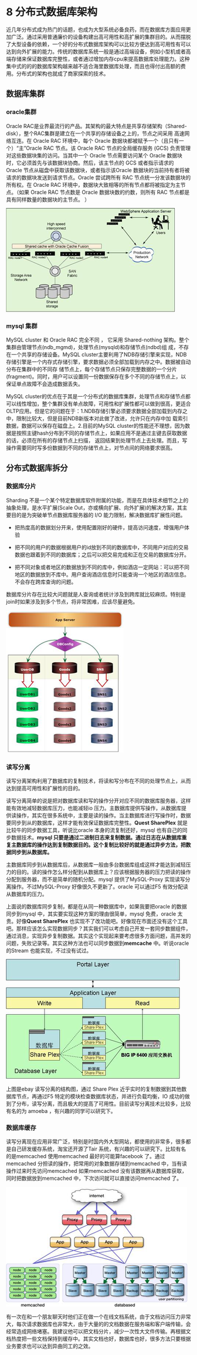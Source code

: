 # 8  分布式数据库架构

近几年分布式成为热门的话题，也成为大型系统必备良药，而在数据库方面应用更加广泛。通过采用普通廉价的设备构建出高可用性和高扩展的集群目的。从而摆脱了大型设备的依赖，一个好的分布式数据库架构可以比较方便达到高可用性有可以达到向外扩展的能力。传统的数据库系统一般是通过高端设备，例如小型机或者高端存储来保证数据库完整性，或者通过增加内存cpu来提高数据库处理能力。这种集中式的的的数据库架构越来越不适合海里数据库处理，而且也得付出高额的费用。分布式的架构也就成了商家探索的技术。 

## 数据库集群 

### oracle集群

Oracle RAC是业界最流行的产品。其架构的最大特点是共享存储架构（Shared-disk），整个RAC集群是建立在一个共享的存储设备之上的，节点之间采用 高速网络互连。在 Oracle RAC 环境中，每个 Oracle 数据块都被赋予一个（且只有一个）“主”Oracle RAC 节点。该 Oracle RAC 节点的全局缓存服务 (GCS) 负责管理对这些数据块集的访问。当其中一个 Oracle 节点需要访问某个 Oracle 数据块时，它必须首先与该数据块协商。然后，该主节点的 GCS 或者指示请求的 Oracle 节点从磁盘中获取该数据块，或者指示该Oracle 数据块的当前持有者将被请求的数据块发送到请求节点。Oracle 尝试跨所有 RAC 节点统一分发该数据块的所有权。在 Oracle RAC 环境中，数据块大致相等的所有节点都将被指定为主节点。（如果 Oracle RAC 节点数是 Oracle 数据块数的约数，则所有 RAC 节点都是具有同样数量的数据块的主节点。 ）

![](./static/图片1.png)

### mysql 集群 

MySQL cluster 和 Oracle RAC 完全不同 ， 它采用 Shared-nothing 架构。整个集群由管理节点(ndb_mgmd)，处理节点(mysqld)和存储节点(ndbd)组 成，不存在一个共享的存储设备。MySQL cluster主要利用了NDB存储引擎来实现，NDB存储引擎是一个内存式存储引擎，要求数据必须全部加载到内存之中。数据被自动分布在集群中的不同存 储节点上，每个存储节点只保存完整数据的一个分片(fragment)。同时，用户可以设置同一份数据保存在多个不同的存储节点上，以保证单点故障不会造成数据丢失。 

MySQL cluster的优点在于其是一个分布式的数据库集群，处理节点和存储节点都可以线性增加，整个集群没有单点故障，可用性和扩展性都可以做到很高，更适合 OLTP应用。但是它的问题在于：1.NDB存储引擎必须要求数据全部加载到内存之中，限制比较大，但是目前NDB新版本对此做了改进，允许只在内存中加 载索引数据，数据可以保存在磁盘上。2.目前的MySQL cluster的性能还不理想，因为数据是按照主键hash分布到不同的存储节点上，如果应用不是通过主键去获取数据的话，必须在所有的存储节点上扫描， 返回结果到处理节点上去处理。而且，写操作需要同时写多份数据到不同的存储节点上，对节点间的网络要求很高。 

## 分布式数据库拆分

### 数据库分片 

Sharding 不是一个某个特定数据库软件附属的功能，而是在具体技术细节之上的抽象处理，是水平扩展(Scale Out，亦或横向扩展、向外扩展)的解决方案，其主要目的是为突破单节点数据库服务器的 I/O 能力限制，解决数据库扩展性问题。 

- 把热度高的数据划分开来，使用配置刚好的硬件，提高访问速度，增强用户体验 

- 把不同的用户的数据根据用户的id放到不同的数据库中，不同用户对应的交易数据也跟着到不同的数据库；之后可以把交易完成和正在交易的数据库分开。 

- 把不同对象或者地区的数据放到不同的库中，例如酒店一定网站：可以把不同地区的数据放到不库中。用户查询酒店信息时只能查询一个地区的酒店信息。不会存在跨库查询的问题。 

数据库分片存在比较大问题就是人查询或者统计涉及到跨库就比较麻烦。特别是join时如果涉及到多个节点，将非常困难，应该尽量避免。 

![数据库水平分片](./static/图片2.png)

### 读写分离 

读写分离架构利用了数据库的复制技术，将读和写分布在不同的处理节点上，从而达到提高可用性和扩展性的目的。 

读写分离简单的说是把对数据库读和写的操作分开对应不同的数据库服务器，这样能有效地减轻数据库压力，也能减轻io 压力。主数据库提供写操作，从数据库提供读操作，其实在很多系统中，主要是读的操作。当主数据库进行写操作时，数据要同步到从的数据库，这样才能有效保证数据库完整性。**Quest SharePlex** 就是比较牛的同步数据工具，听说比oracle 本身的流复制还好，mysql 也有自己的同步数据技术。**mysql 只要是通过二进制日志来复制数据。通过日志在从数据库重复主数据库的操作达到复制数据目的。这个复制比较好的就是通过异步方法，把数据同步到从数据库。**

主数据库同步到从数据库后，从数据库一般由多台数据库组成这样才能达到减轻压力的目的。读的操作怎么样分配到从数据库上？应该根据服务器的压力把读的操作分配到服务器，而不是简单的随机分配。mysql 提供了MySQL-Proxy 实现读写分离操作。不过MySQL-Proxy 好像很久不更新了。oracle 可以通过F5 有效分配读从数据库的压力。

上面说的数据库同步复制，都是在从同一种数据库中，如果我要把oracle 的数据同步到mysql 中，其实要实现这种方案的理由很简单，mysql 免费，oracle 太贵。好像**Quest SharePlex** 也实现不了改功能吧。好像现在市面还没有这个工具吧。那样应该怎么实现数据同步？其实我们可以考虑自己开发一套同步数据组件，通过消息，实现异步复制数据。其实这个实现起来要考虑很多方面问题，高并发的问题，失败记录等。其实这种方法也可以同步数据到**memcache** 中。听说oracle 的Stream 也能实现，不过没有试过。

![](./static/图片3.png)

上图是ebay 读写分离的结构图，通过 Share Plex 近乎实时的复制数据到其他数据库节点，再通过F5 特定的模块检查数据库状态，并进行负载均衡，IO 成功的做到了分布，读写分离，而且极大的提高了可用性。目前读写分离技术比较多，比较有名的为 amoeba ，有兴趣的同学可以研究下。

### 数据库缓存

读写分离现在应用非常广泛，特别是时国内外大型网站，都使用的非常多，很多都是自己研发缓存系统，淘宝还开源了Tair 系统，有兴趣的可以研究下。比较有名的是memcached 使用memcached 最好的可能算facebook 了。通过memcached 分担读的操作，把常用的对象数据存储到memcached 中，当有读操作过来时先访问memcached 如果memcached 没有该数据再从数据库获取，同时把数据放到memcached 中，下次访问就可以直接访问memcached 了。

![](./static/图片4.png)

有一次在和一个朋友聊天时他们正在做一个在线文档系统，由于文档访问压力非常大，每次请求数据库也非常大，由于大量的的文档数据在服务端和客户端传输，会经常造成网络堵塞。我建议他可以把文档分片，减少一次性大文件传输。再根据文档热度把一些文档保持到缓存中。其实文档也好，数据库也好，很多方法只要根据业务要求也可以达到异曲同工的之效。